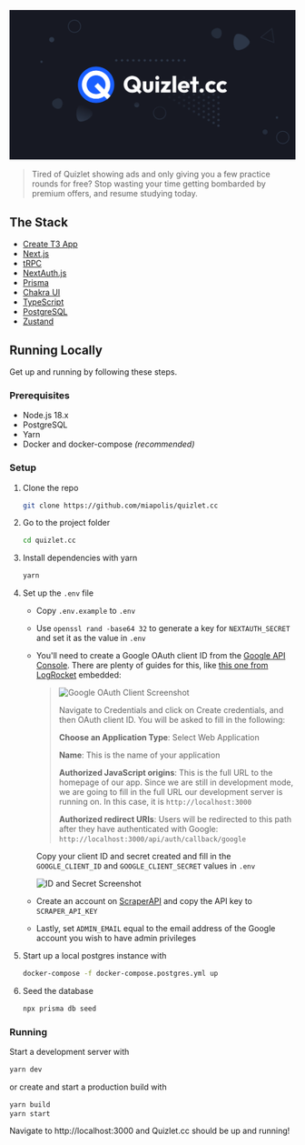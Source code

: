 [![og:image](./public/og-image.png)](https://quizlet.cc)

> Tired of Quizlet showing ads and only giving you a few practice rounds for free? Stop wasting your time getting bombarded by premium offers, and resume studying today.

## The Stack

- [Create T3 App](https://create.t3.gg)
- [Next.js](https://nextjs.org)
- [tRPC](https://trpc.io)
- [NextAuth.js](https://next-auth.js.org)
- [Prisma](https://prisma.io)
- [Chakra UI](https://chakra-ui.com)
- [TypeScript](https://www.typescriptlang.org)
- [PostgreSQL](https://www.postgresql.org)
- [Zustand](https://github.com/pmndrs/zustand)

## Running Locally
Get up and running by following these steps.

### Prerequisites
- Node.js 18.x
- PostgreSQL
- Yarn
- Docker and docker-compose _(recommended)_

### Setup
1. Clone the repo

   ```sh
   git clone https://github.com/miapolis/quizlet.cc
   ```
2. Go to the project folder

   ```sh
   cd quizlet.cc
   ````
3. Install dependencies with yarn

   ```sh
   yarn
   ```
4. Set up the `.env` file
   - Copy `.env.example` to `.env`
   - Use `openssl rand -base64 32` to generate a key for `NEXTAUTH_SECRET` and set it as the value in `.env`
   - You'll need to create a Google OAuth client ID from the [Google API Console](https://console.developers.google.com/). There are plenty of guides for this, like [this one from LogRocket](https://blog.logrocket.com/nextauth-js-for-next-js-client-side-authentication/#create-a-google-oauth-app) embedded:
   
      > ![Google OAuth Client Screenshot](https://files.readme.io/eca93af-GCPStep2OAuth.png)
      > 
      >  Navigate to Credentials and click on Create credentials, and then OAuth client ID. You will be asked to fill in the following:
      >  
      >  **Choose an Application Type**: Select Web Application
      >  
      >  **Name**: This is the name of your application
      >  
      >  **Authorized JavaScript origins**: This is the full URL to the homepage of our app. Since we are still in development mode, we are going to fill in the full URL our development server is running on. In this case, it is `http://localhost:3000`
      >  
      >  **Authorized redirect URIs**: Users will be redirected to this path after they have authenticated with Google: `http://localhost:3000/api/auth/callback/google`
      
      Copy your client ID and secret created and fill in the `GOOGLE_CLIENT_ID` and `GOOGLE_CLIENT_SECRET` values in `.env`
      
      ![ID and Secret Screenshot](https://files.readme.io/a136be9-GCPOAuthstep5.png)
   - Create an account on [ScraperAPI](https://www.scraperapi.com) and copy the API key to `SCRAPER_API_KEY`
   - Lastly, set `ADMIN_EMAIL` equal to the email address of the Google account you wish to have admin privileges 
5. Start up a local postgres instance with

   ```sh
   docker-compose -f docker-compose.postgres.yml up
   ````
6. Seed the database

   ```sh
   npx prisma db seed
   ```

### Running
Start a development server with
```sh
yarn dev
```
or create and start a production build with
```
yarn build
yarn start
```

Navigate to http://localhost:3000 and Quizlet.cc should be up and running!
   

